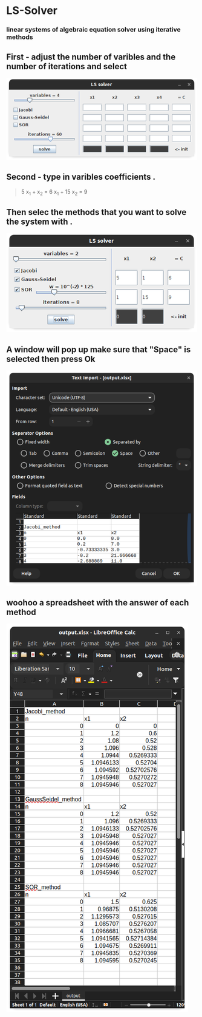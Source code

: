 # LS-Solver
### linear systems of algebraic equation solver using iterative methods
## First - adjust the number of varibles and the number of iterations and select
![alt pic2](https://raw.githubusercontent.com/Mohamed-Fathy-Salah/LS-Solver/master/picshots/example2.png)
## Second - type in varibles coefficients .

> 5 x<sub>1</sub> + x<sub>2</sub> = 6
x<sub>1</sub> + 15 x<sub>2</sub> = 9


## Then selec the methods that you want to solve the system with .
![alt pic1.1](https://raw.githubusercontent.com/Mohamed-Fathy-Salah/LS-Solver/master/picshots/example1.1.png)
## A window will pop up make sure that "Space" is selected then press Ok
![alt pic1.2](https://raw.githubusercontent.com/Mohamed-Fathy-Salah/LS-Solver/master/picshots/example1.2.png)
## woohoo a spreadsheet with the answer of each method
![alt pic1.3](https://raw.githubusercontent.com/Mohamed-Fathy-Salah/LS-Solver/master/picshots/example1.3.png)
